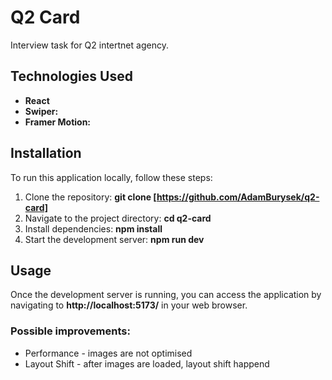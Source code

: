 # Q2 Card

Interview task for Q2 intertnet agency.

## Technologies Used

- **React**
- **Swiper:**
- **Framer Motion:**

## Installation

To run this application locally, follow these steps:

1. Clone the repository: **git clone [https://github.com/AdamBurysek/q2-card]**
2. Navigate to the project directory: **cd q2-card**
3. Install dependencies: **npm install**
4. Start the development server: **npm run dev**

## Usage

Once the development server is running, you can access the application by navigating to **http://localhost:5173/** in your web browser.

### Possible improvements:

- Performance - images are not optimised
- Layout Shift - after images are loaded, layout shift happend
